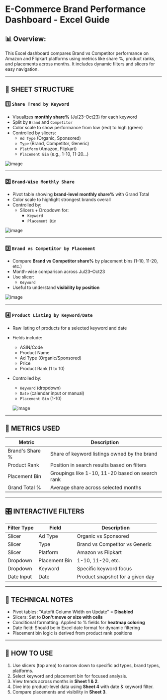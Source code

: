 # E-Commerce Brand Performance Dashboard - Excel Guide

## 📊 Overview:
This Excel dashboard compares Brand vs Competitor performance on Amazon and Flipkart platforms using metrics like share %, product ranks, and placements across months. It includes dynamic filters and slicers for easy navigation.

---

## 📁 SHEET STRUCTURE

### 1️⃣ `Share Trend by Keyword`
- Visualizes **monthly share%** (Jul23–Oct23) for each keyword
- Split by `Brand` and `Competitor`
- Color scale to show performance from low (red) to high (green)
- Controlled by slicers:
  - `Ad Type` (Organic, Sponsored)
  - `Type` (Brand, Competitor, Generic)
  - `Platform` (Amazon, Flipkart)
  - `Placement Bin` (e.g., 1-10, 11-20...)

![image](https://github.com/user-attachments/assets/14125a9c-d5e8-4107-a575-5d2910ef82a5)

---

### 2️⃣ `Brand-Wise Monthly Share`
- Pivot table showing **brand-level monthly share%** with Grand Total
- Color scale to highlight strongest brands overall
- Controlled by:
  - Slicers + Dropdown for:
    - `Keyword`
    - `Placement Bin`

![image](https://github.com/user-attachments/assets/be41ba47-1001-4c75-9eed-c544530efc89)

---

### 3️⃣ `Brand vs Competitor by Placement`
- Compare **Brand vs Competitor share%** by placement bins (1-10, 11-20, etc.)
- Month-wise comparison across Jul23–Oct23
- Use slicer:
  - `Keyword`
- Useful to understand **visibility by position**

![image](https://github.com/user-attachments/assets/9ecd2ec2-460c-496d-8944-59ed2303ed5e)

---

### 4️⃣ `Product Listing by Keyword/Date`
- Raw listing of products for a selected keyword and date
- Fields include:
  - ASIN/Code
  - Product Name
  - Ad Type (Organic/Sponsored)
  - Price
  - Product Rank (1 to 10)
- Controlled by:
  - `Keyword` (dropdown)
  - `Date` (calendar input or manual)
  - `Placement Bin` (1-10)

  ![image](https://github.com/user-attachments/assets/3abb1494-2bdc-4624-ba8d-134ee71f017d)


---

## 🧮 METRICS USED

| Metric             | Description                                         |
|--------------------|-----------------------------------------------------|
| Brand's Share %     | Share of keyword listings owned by the brand        |
| Product Rank        | Position in search results based on filters         |
| Placement Bin       | Groupings like 1-10, 11-20 based on search rank     |
| Grand Total %       | Average share across selected months                |

---

## 🎛️ INTERACTIVE FILTERS

| Filter Type  | Field         | Description                       |
|--------------|---------------|-----------------------------------|
| Slicer       | Ad Type       | Organic vs Sponsored              |
| Slicer       | Type          | Brand vs Competitor vs Generic    |
| Slicer       | Platform      | Amazon vs Flipkart                |
| Dropdown     | Placement Bin | 1-10, 11-20, etc.                 |
| Dropdown     | Keyword       | Specific keyword focus            |
| Date Input   | Date          | Product snapshot for a given day  |

---

## 🔧 TECHNICAL NOTES

- Pivot tables: "Autofit Column Width on Update" = **Disabled**
- Slicers: Set to **Don't move or size with cells**
- Conditional formatting: Applied to % fields for **heatmap coloring**
- Date field: Should be in Excel date format for dynamic filtering
- Placement bin logic is derived from product rank positions

---

## 🧭 HOW TO USE

1. Use slicers (top area) to narrow down to specific ad types, brand types, platforms.
2. Select keyword and placement bin for focused analysis.
3. View trends across months in **Sheet 1 & 2**.
4. Dive into product-level data using **Sheet 4** with date & keyword filter.
5. Compare placements and visibility in **Sheet 3**.

